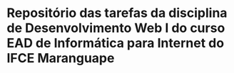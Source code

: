 # Repositório das tarefas da disciplina de Desenvolvimento Web I do curso EAD de Informática para Internet do IFCE Maranguape
